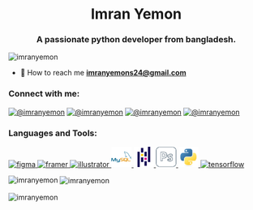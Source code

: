 <h1 align="center">Imran Yemon</h1>
<h3 align="center">A passionate python developer from bangladesh.</h3>

<p align="left"> <img src="https://komarev.com/ghpvc/?username=imranyemon&label=Profile%20views&color=0e75b6&style=flat" alt="imranyemon" /> </p>

- 📱 How to reach me **imranyemons24@gmail.com**

<h3 align="left">Connect with me:</h3>
<p align="left">
<a href="https://linkedin.com/in/@imranyemon" target="blank"><img align="center" src="https://raw.githubusercontent.com/rahuldkjain/github-profile-readme-generator/master/src/images/icons/Social/linked-in-alt.svg" alt="@imranyemon" height="30" width="40" /></a>
<a href="https://fb.com/@imranyemon" target="blank"><img align="center" src="https://raw.githubusercontent.com/rahuldkjain/github-profile-readme-generator/master/src/images/icons/Social/facebook.svg" alt="@imranyemon" height="30" width="40" /></a>
<a href="https://instagram.com/@imranyemon" target="blank"><img align="center" src="https://raw.githubusercontent.com/rahuldkjain/github-profile-readme-generator/master/src/images/icons/Social/instagram.svg" alt="@imranyemon" height="30" width="40" /></a>
<a href="https://dribbble.com/@imranyemon" target="blank"><img align="center" src="https://raw.githubusercontent.com/rahuldkjain/github-profile-readme-generator/master/src/images/icons/Social/dribbble.svg" alt="@imranyemon" height="30" width="40" /></a>
</p>

<h3 align="left">Languages and Tools:</h3>
<p align="left"> <a href="https://www.figma.com/" target="_blank" rel="noreferrer"> <img src="https://www.vectorlogo.zone/logos/figma/figma-icon.svg" alt="figma" width="40" height="40"/> </a> <a href="https://www.framer.com/" target="_blank" rel="noreferrer"> <img src="https://www.vectorlogo.zone/logos/framer/framer-icon.svg" alt="framer" width="40" height="40"/> </a> <a href="https://www.adobe.com/in/products/illustrator.html" target="_blank" rel="noreferrer"> <img src="https://www.vectorlogo.zone/logos/adobe_illustrator/adobe_illustrator-icon.svg" alt="illustrator" width="40" height="40"/> </a> <a href="https://www.mysql.com/" target="_blank" rel="noreferrer"> <img src="https://raw.githubusercontent.com/devicons/devicon/master/icons/mysql/mysql-original-wordmark.svg" alt="mysql" width="40" height="40"/> </a> <a href="https://pandas.pydata.org/" target="_blank" rel="noreferrer"> <img src="https://raw.githubusercontent.com/devicons/devicon/2ae2a900d2f041da66e950e4d48052658d850630/icons/pandas/pandas-original.svg" alt="pandas" width="40" height="40"/> </a> <a href="https://www.photoshop.com/en" target="_blank" rel="noreferrer"> <img src="https://raw.githubusercontent.com/devicons/devicon/master/icons/photoshop/photoshop-line.svg" alt="photoshop" width="40" height="40"/> </a> <a href="https://www.python.org" target="_blank" rel="noreferrer"> <img src="https://raw.githubusercontent.com/devicons/devicon/master/icons/python/python-original.svg" alt="python" width="40" height="40"/> </a> <a href="https://www.tensorflow.org" target="_blank" rel="noreferrer"> <img src="https://www.vectorlogo.zone/logos/tensorflow/tensorflow-icon.svg" alt="tensorflow" width="40" height="40"/> </a> </p>

<p><img align="left" src="https://github-readme-stats.vercel.app/api/top-langs?username=imranyemon&show_icons=true&locale=en&layout=compact" alt="imranyemon" /></p>

<p>&nbsp;<img align="center" src="https://github-readme-stats.vercel.app/api?username=imranyemon&show_icons=true&locale=en" alt="imranyemon" /></p>

<p><img align="center" src="https://github-readme-streak-stats.herokuapp.com/?user=imranyemon&" alt="imranyemon" /></p>

